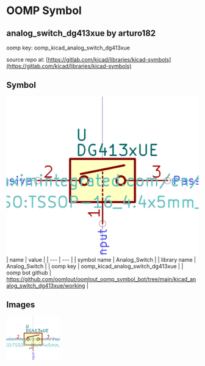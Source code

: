 # OOMP Symbol  
## analog_switch_dg413xue  by arturo182  
  
oomp key: oomp_kicad_analog_switch_dg413xue  
  
source repo at: [https://gitlab.com/kicad/libraries/kicad-symbols](https://gitlab.com/kicad/libraries/kicad-symbols)  
## Symbol  
  
[![working.png](working_600.png)](working.png)  
| name | value | 
| --- | --- | 
| symbol name | Analog_Switch | 
| library name | Analog_Switch | 
| oomp key | oomp_kicad_analog_switch_dg413xue | 
| oomp bot github | https://github.com/oomlout/oomlout_oomp_symbol_bot/tree/main/kicad_analog_switch_dg413xue/working | 
## Images  
  
[![working.png](working_140.png)](working.png)  
